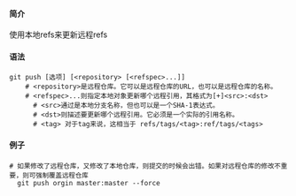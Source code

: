 #### 简介

使用本地refs来更新远程refs

#### 语法

```
git push [选项] [<repository> [<refspec>...]]
	# <repository>是远程仓库。它可以是远程仓库的URL，也可以是远程仓库的名称。
	# <refspec>...则指定本地对象更新哪个远程引用，其格式为[+]<src>:<dst>
	  # <src>通过是本地分支名称，但也可以是一个SHA-1表达式。
	  # <dst>则描述要更新哪个远程引用。它必须是一个实际的引用名称。
	  # <tag> 对于tag来说，这相当于 refs/tags/<tag>:ref/tags/<tags>
```



#### 例子

```
# 如果修改了远程仓库，又修改了本地仓库，则提交的时候会出错。如果对远程仓库的修改不重要，则可强制覆盖远程仓库  
  git push orgin master:master --force  
```

